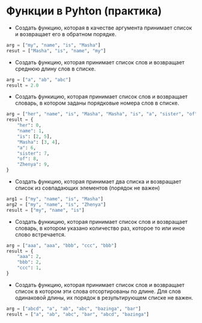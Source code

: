 # Функции в Pyhton (практика)

- Создать функцию, которая в качестве аргумента принимает список и возвращает его в обратном порядке.
```python
arg = ["my", "name", "is", "Masha"]
resut = ["Masha", "is", "name", "my"]
```

- Создать функцию, которая принимает список слов и возвращает среднюю длину слов в списке.
```python
arg = ["a", "ab", "abc"]
result = 2.0
```

- Создать функицию, которая принимает список слов и возвращает словарь, в котором заданы порядковые номера слов в списке.
```python
arg = ["her", "name", "is", "Masha", "Masha", "is", "a", "sister", "of", "Zhenya"]
result = {
    "her": 0,
    "name": 1,
    "is": [2, 5],
    "Masha": [3, 4],
    "a": 6,
    "sister": 7,
    "of": 8,
    "Zhenya": 9,
}
```

- Создать функцию, которая принимает два списка и возвращает список из совпадающих элементов (порядок не важен)
```python
arg1 = ["my", "name", "is", "Masha"]
arg2 = ["my", "name", "is", "Zhenya"]
result = ["my", "name", "is"]
```

- Создать функицию, которая принимает список слов и возвращает словарь, в котором указано количество раз, которое то или иное слово встречается.
```python
arg = ["aaa", "aaa", "bbb", "ccc", "bbb"]
result = {
    "aaa": 2,
    "bbb": 2,
    "ccc": 1,
}
```

- Создать функцию, которая принимает список слов и возвращает список в котором эти слова отсортированы по длине. Для слов одинаковой длины, их порядок в результирующем списке не важен.
```python
arg = ["abcd", "a", "ab", "abc", "bazinga", "bar"]
result = ["a", "ab", "abc", "bar", "abcd", "bazinga"]
```
